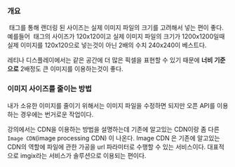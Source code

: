 
### 개요
<img> 태그를 통해 랜더링 된 사이즈는 실제 이미지 파일의 크기를 고려해서 넣는 편이 좋다.
예를들어 <img> 태그의 사이즈가 120x120이고 실제 이미지 파일의 크기가 1200x1200일때
실제 이미지를 120x120으로 넣는것이 아닌 2배의 수치 240x240이 베스트다.

레티나 디스플레이에서는 같은 공간에 더 많은 픽셀을 표현할 수 있기 때문에 **너비 기준으로** 2배정도 큰 이미지를 이용하는것이 좋다.

### 이미지 사이즈를 줄이는 방법
내가 소유한 이미지를 줄이기 위해서는 이미지 파일을 수정하면 되지만
오픈 API를 이용하는 경우에는 번거로운 작업이다.

강의에서는 CDN을 이용하는 방법을 설명하는데
기존에 알고있는 CDN이랑 좀 다른 `Image CDN`(image processing CDN) 이 나온다.
Image CDN 은 기존에 알고있는 CDN의 역할에 파일에 관한 가공을 url 파라미터로 수행할 수 있는 서비스이다.
대표적으로 imgix라는 서비스가 솔루션으로 이용되는 편이다.



